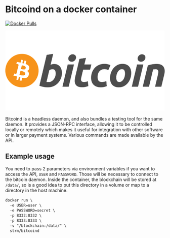 # Bitcoind on a docker container
[![Docker Pulls](https://img.shields.io/docker/pulls/strm/bitcoind.svg?style=plastic)](https://hub.docker.com/r/strm/bitcoind/)

![logo](logo.png)

Bitcoind is a headless daemon, and also bundles a testing tool for the same daemon. It provides a JSON-RPC interface, allowing it to be controlled locally or remotely which makes it useful for integration with other software or in larger payment systems. Various commands are made available by the API.

## Example usage

You need to pass 2 parameters via environment variables if you want to access the API, `USER` and `PASSWORD`. Those will be necessary to connect to the bitcoin daemon. Inside the container, the blockchain will be stored at `/data/`, so is a good idea to put this directory in a volume or map to a directory in the host machine.

```
docker run \
  -e USER=user \
  -e PASSWORD=secret \
  -p 8332:8332 \
  -p 8333:8333 \
  -v "/blockchain:/data/" \
  strm/bitcoind
```
